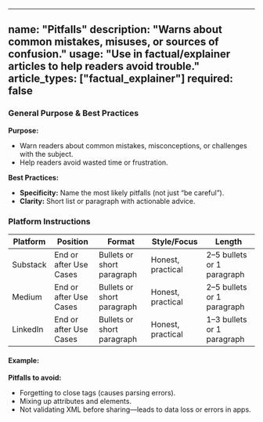 <!-- pitfalls.md -->
---
name: "Pitfalls"
description: "Warns about common mistakes, misuses, or sources of confusion."
usage: "Use in factual/explainer articles to help readers avoid trouble."
article_types: ["factual_explainer"]
required: false
---

### General Purpose & Best Practices

**Purpose:**
* Warn readers about common mistakes, misconceptions, or challenges with the subject.
* Help readers avoid wasted time or frustration.

**Best Practices:**
* **Specificity:** Name the most likely pitfalls (not just “be careful”).
* **Clarity:** Short list or paragraph with actionable advice.

### Platform Instructions

| Platform | Position        | Format          | Style/Focus      | Length       |
| -------- | ---------------| --------------- | ---------------- | ------------ |
| Substack | End or after Use Cases | Bullets or short paragraph | Honest, practical | 2–5 bullets or 1 paragraph |
| Medium   | End or after Use Cases | Bullets or short paragraph | Honest, practical | 2–5 bullets or 1 paragraph |
| LinkedIn | End or after Use Cases | Bullets or short paragraph | Honest, practical | 1–3 bullets or 1 paragraph |

#### Example:
**Pitfalls to avoid:**
- Forgetting to close tags (causes parsing errors).
- Mixing up attributes and elements.
- Not validating XML before sharing—leads to data loss or errors in apps.

